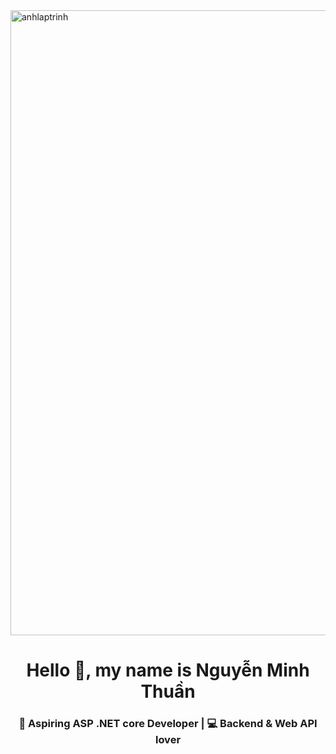 <img align="center" src="https://github.com/user-attachments/assets/53637e82-69cd-4d5d-80c1-b3c2da6bee5c" width="1000px"  alt="anhlaptrinh"/>

<h1 align="center">Hello 👋, my name is Nguyễn Minh Thuần</h1>
<h3 align="center">🎯 Aspiring ASP .NET core Developer | 💻 Backend & Web API lover</h3>

